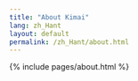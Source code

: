 ```yaml
---
title: "About Kimai"
lang: zh_Hant
layout: default
permalink: /zh_Hant/about.html
---
```


{% include pages/about.html %}
